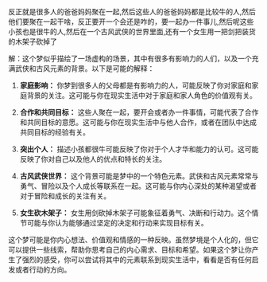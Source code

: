 反正就是很多人的爸爸妈妈聚在一起,然后这些人的爸爸妈妈都是比较牛的人,然后他们要聚在一起干啥，反正要开一个会还是咋的，要一起办一件事儿,然后呢这些小孩也是很牛的人,然后在一个古风武侠的世界里面,还有一个女生用一把剑把装货的木架子砍掉了

解：这个梦似乎描绘了一场虚构的场景，其中有很多有影响力的人们，以及一个充满武侠和古风元素的背景。以下是可能的解释：

1. **家庭影响：** 你梦到很多人的父母都是有影响力的人，可能反映了你对家庭和家庭背景的关注。这可能与你在现实生活中对于家庭和家人角色的价值观有关。

2. **合作和共同目标：** 这些人聚在一起，要开会或者办一件事情，可能代表了合作和共同目标的意愿。这可能与你在现实生活中与他人合作，或者在团队中达成共同目标的经验有关。

3. **突出个人：** 描述小孩都很牛可能反映了你对于个人才华和能力的认可。这可能反映了你对自己以及他人的优点和特长的关注。

4. **古风武侠世界：** 这个背景可能是梦中的一个特色元素。武侠和古风元素常常与勇气、冒险以及个人成长等联系在一起。这可能与你内心深处的某种渴望或者对于冒险和成长的关注有关。

5. **女生砍木架子：** 女生用剑砍掉木架子可能象征着勇气、决断和行动力。这个情节可能与你认为能够通过坚定的决定和行动来实现目标有关。

这个梦可能是你内心想法、价值观和情感的一种反映。虽然梦境是个人化的，但它可以提供一些线索，帮助你思考自己的内心需求、目标和希望。如果这个梦让你产生了强烈的感受，你可以尝试将其中的元素联系到现实生活中，看看是否有任何启发或者行动的方向。